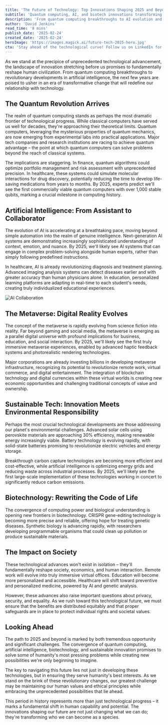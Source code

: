 ```yaml
---
title: 'The Future of Technology: Top Innovations Shaping 2025 and Beyond'
subtitle: 'Quantum computing, AI, and biotech innovations transforming our world'
description: 'From quantum computing breakthroughs to AI evolution and metaverse development, discover how technological innovations are reshaping our world by 2025. Explore the convergence of sustainable tech, biotechnology, and digital reality as we stand on the brink of a transformative era in human history.'
author: 'David Jenkins'
read_time: '8 mins'
publish_date: '2025-02-24'
created_date: '2025-02-24'
heroImage: 'https://images.magick.ai/future-tech-2025-hero.jpg'
cta: 'Stay ahead of the technological curve! Follow us on LinkedIn for daily updates on breakthrough innovations and expert insights into the future of technology.'
---
```


As we stand at the precipice of unprecedented technological advancement, the landscape of innovation stretching before us promises to fundamentally reshape human civilization. From quantum computing breakthroughs to revolutionary developments in artificial intelligence, the next few years are poised to usher in an era of transformative change that will redefine our relationship with technology.

## The Quantum Revolution Arrives

The realm of quantum computing stands as perhaps the most dramatic frontier of technological progress. While classical computers have served us well for decades, they're approaching their theoretical limits. Quantum computers, leveraging the mysterious properties of quantum mechanics, are now emerging from experimental labs into practical applications. Major tech companies and research institutions are racing to achieve quantum advantage – the point at which quantum computers can solve problems beyond the reach of classical systems.

The implications are staggering. In finance, quantum algorithms could optimize portfolio management and risk assessment with unprecedented precision. In healthcare, these systems could simulate molecular interactions for drug discovery, potentially reducing the time to develop life-saving medications from years to months. By 2025, experts predict we'll see the first commercially viable quantum computers with over 1,000 stable qubits, marking a crucial milestone in computing history.

## Artificial Intelligence: From Assistant to Collaborator

The evolution of AI is accelerating at a breathtaking pace, moving beyond simple automation into the realm of genuine intelligence. Next-generation AI systems are demonstrating increasingly sophisticated understanding of context, emotion, and nuance. By 2025, we'll likely see AI systems that can engage in complex problem-solving alongside human experts, rather than simply following predefined instructions.

In healthcare, AI is already revolutionizing diagnosis and treatment planning. Advanced imaging analysis systems can detect diseases earlier and with greater accuracy than human physicians alone. In education, personalized learning platforms are adapting in real-time to each student's needs, creating truly individualized educational experiences.

![AI Collaboration](https://i.magick.ai/PIXE/1738406181101_ai_collaboration_img.webp)

## The Metaverse: Digital Reality Evolves

The concept of the metaverse is rapidly evolving from science fiction into reality. Far beyond gaming and social media, the metaverse is emerging as a parallel digital universe with profound implications for business, education, and social interaction. By 2025, we'll likely see the first truly immersive metaverse experiences, enabled by advanced haptic feedback systems and photorealistic rendering technologies.

Major corporations are already investing billions in developing metaverse infrastructure, recognizing its potential to revolutionize remote work, virtual commerce, and digital entertainment. The integration of blockchain technology and digital currencies within these virtual worlds is creating new economic opportunities and challenging traditional concepts of value and ownership.

## Sustainable Tech: Innovation Meets Environmental Responsibility

Perhaps the most crucial technological developments are those addressing our planet's environmental challenges. Advanced solar cells using perovskite materials are approaching 30% efficiency, making renewable energy increasingly viable. Battery technology is evolving rapidly, with solid-state batteries promising to revolutionize electric vehicles and energy storage.

Breakthrough carbon capture technologies are becoming more efficient and cost-effective, while artificial intelligence is optimizing energy grids and reducing waste across industrial processes. By 2025, we'll likely see the first large-scale implementation of these technologies working in concert to significantly reduce carbon emissions.

## Biotechnology: Rewriting the Code of Life

The convergence of computing power and biological understanding is opening new frontiers in biotechnology. CRISPR gene-editing technology is becoming more precise and reliable, offering hope for treating genetic diseases. Synthetic biology is advancing rapidly, with researchers developing programmable organisms that could clean up pollution or produce sustainable materials.

## The Impact on Society

These technological advances won't exist in isolation – they'll fundamentally reshape society, economics, and human interaction. Remote work will evolve into truly immersive virtual offices. Education will become more personalized and accessible. Healthcare will shift toward preventive and personalized medicine, powered by AI and genetic analysis.

However, these advances also raise important questions about privacy, security, and equality. As we rush toward this technological future, we must ensure that the benefits are distributed equitably and that proper safeguards are in place to protect individual rights and societal values.

## Looking Ahead

The path to 2025 and beyond is marked by both tremendous opportunity and significant challenges. The convergence of quantum computing, artificial intelligence, biotechnology, and sustainable innovation promises to solve some of humanity's most pressing problems while creating new possibilities we're only beginning to imagine.

The key to navigating this future lies not just in developing these technologies, but in ensuring they serve humanity's best interests. As we stand on the brink of these revolutionary changes, our greatest challenge may be maintaining our human values and ethical principles while embracing the unprecedented possibilities that lie ahead.

This period in history represents more than just technological progress – it marks a fundamental shift in human capability and potential. The innovations shaping our future are not just changing what we can do; they're transforming who we can become as a species.